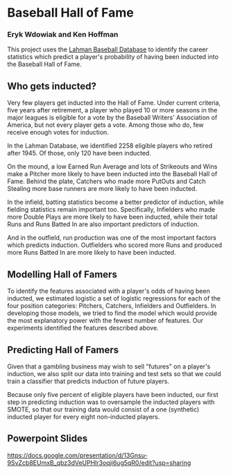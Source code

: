 #  Baseball Hall of Fame

###  Eryk Wdowiak and Ken Hoffman

This project uses the [Lahman Baseball Database](http://www.seanlahman.com/baseball-archive/statistics) to identify
the career statistics which predict a player's probability of having been inducted into the Baseball Hall of Fame.

##  Who gets inducted?

Very few players get inducted into the Hall of Fame.  Under current criteria, five years after retirement, a player
who played 10 or more seasons in the major leagues is eligible for a vote by the Baseball Writers' Association of
America, but not every player gets a vote.  Among those who do, few receive enough votes for induction.

In the Lahman Database, we identified 2258 eligible players who retired after 1945.  Of those, only 120 have been inducted.

On the mound, a low Earned Run Average and lots of Strikeouts and Wins make a Pitcher more likely to have been inducted into
the Baseball Hall of Fame.  Behind the plate, Catchers who made more PutOuts and Catch Stealing more base runners are more
likely to have been inducted.

In the infield, batting statistics become a better predictor of induction, while fielding statistics remain important too.
Specifically, Infielders who made more Double Plays are more likely to have been inducted, while their total Runs and
Runs Batted In are also important predictors of induction.

And in the outfield, run production was one of the most important factors which predicts induction.  Outfielders who
scored more Runs and produced more Runs Batted In are more likely to have been inducted.

##  Modelling Hall of Famers

To identify the features associated with a player's odds of having been inducted, we estimated logistic a set of
logistic regressions for each of the four position categories:  Pitchers, Catchers, Infielders and Outfielders.
In developing those models, we tried to find the model which would provide the most explanatory power with
the fewest number of features.  Our experiments identified the features described above.

##  Predicting Hall of Famers

Given that a gambling business may wish to sell "futures" on a player's induction, we also split our data
into training and test sets so that we could train a classifier that predicts induction of future players.

Because only five percent of eligible players have been inducted, our first step in predicting induction was to
oversample the inducted players with SMOTE, so that our training data would consist of a one (synthetic) inducted
player for every eight non-inducted players.

##  Powerpoint Slides

https://docs.google.com/presentation/d/13Gnsu-9SvZcb8EUmxB_qbz3dVeUPHlr3oqji6ug5qR0/edit?usp=sharing

